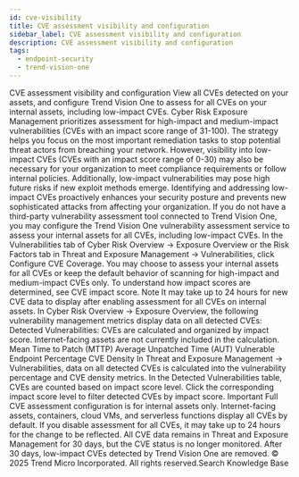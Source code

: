 ```yaml
---
id: cve-visibility
title: CVE assessment visibility and configuration
sidebar_label: CVE assessment visibility and configuration
description: CVE assessment visibility and configuration
tags:
  - endpoint-security
  - trend-vision-one
---
```


 CVE assessment visibility and configuration View all CVEs detected on your assets, and configure Trend Vision One to assess for all CVEs on your internal assets, including low-impact CVEs. Cyber Risk Exposure Management prioritizes assessment for high-impact and medium-impact vulnerabilities (CVEs with an impact score range of 31-100). The strategy helps you focus on the most important remediation tasks to stop potential threat actors from breaching your network. However, visibility into low-impact CVEs (CVEs with an impact score range of 0-30) may also be necessary for your organization to meet compliance requirements or follow internal policies. Additionally, low-impact vulnerabilities may pose high future risks if new exploit methods emerge. Identifying and addressing low-impact CVEs proactively enhances your security posture and prevents new sophisticated attacks from affecting your organization. If you do not have a third-party vulnerability assessment tool connected to Trend Vision One, you may configure the Trend Vision One vulnerability assessment service to assess your internal assets for all CVEs, including low-impact CVEs. In the Vulnerabilities tab of Cyber Risk Overview → Exposure Overview or the Risk Factors tab in Threat and Exposure Management → Vulnerabilities, click Configure CVE Coverage. You may choose to assess your internal assets for all CVEs or keep the default behavior of scanning for high-impact and medium-impact CVEs only. To understand how impact scores are determined, see CVE impact score. Note It may take up to 24 hours for new CVE data to display after enabling assessment for all CVEs on internal assets. In Cyber Risk Overview → Exposure Overview, the following vulnerability management metrics display data on all detected CVEs: Detected Vulnerabilities: CVEs are calculated and organized by impact score. Internet-facing assets are not currently included in the calculation. Mean Time to Patch (MTTP) Average Unpatched Time (AUT) Vulnerable Endpoint Percentage CVE Density In Threat and Exposure Management → Vulnerabilities, data on all detected CVEs is calculated into the vulnerability percentage and CVE density metrics. In the Detected Vulnerabilities table, CVEs are counted based on impact score level. Click the corresponding impact score level to filter detected CVEs by impact score. Important Full CVE assessment configuration is for internal assets only. Internet-facing assets, containers, cloud VMs, and serverless functions display all CVEs by default. If you disable assessment for all CVEs, it may take up to 24 hours for the change to be reflected. All CVE data remains in Threat and Exposure Management for 30 days, but the CVE status is no longer monitored. After 30 days, low-impact CVEs detected by Trend Vision One are removed. © 2025 Trend Micro Incorporated. All rights reserved.Search Knowledge Base